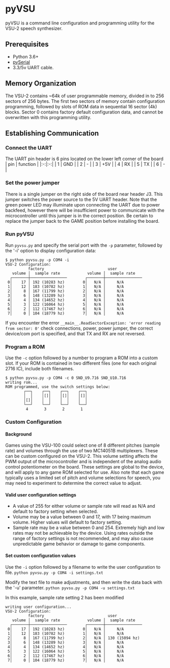 # pyVSU
pyVSU is a command line configuration and programming utility for the VSU-2 speech synthesizer.

## Prerequisites
* Python 3.6+
* [pySerial](https://github.com/pyserial/pyserial)
* 3.3/5v UART cable.

## Memory Organization
The VSU-2 contains ~64k of user programmable memory, divided in to 256 sectors of 256 bytes.  The first two sectors of memory contain configuration programming, followed by slots of ROM data in sequential 16 sector (4k) blocks.
Sector 0 contains factory default configuration data, and cannot be overwritten with this programming utility.

## Establishing Communication
### Connect the UART
The UART pin header is 6 pins located on the lower left corner of the board
| pin | function |
|:-:|:-:|
| 1 | GND |
| 2 | - |
| 3 | +5V |
| 4 | RX |
| 5 | TX |
| 6 | - |

### Set the power jumper
There is a single jumper on the right side of the board near header J3.  This jumper switches the power source to the 5V UART header.  Note that the green power LED may illuminate upon connecting the UART due to power backfeed, however there will be insufficient power to communicate with the microcontroller until this jumper is in the correct position.
Be certain to replace the jumper back to the GAME position before installing the board.

### Run pyVSU
Run `pyvsu.py` and specify the serial port with the `-p` parameter, followed by the '-i' option to display configuration data:
```
$ python pyvsu.py -p COM4 -i
VSU-2 Configuration:
          factory                            user
   volume │  sample rate            volume │  sample rate
  ┌───────┼────────────────        ┌───────┼────────────────
 0│    17 │ 192 (10283 hz)        0│   N/A │     N/A
 1│    12 │ 183 (10782 hz)        1│   N/A │     N/A
 2│     8 │ 167 (11799 hz)        2│   N/A │     N/A
 3│     6 │ 148 (13289 hz)        3│   N/A │     N/A
 4│     4 │ 134 (14652 hz)        4│   N/A │     N/A
 5│     3 │ 122 (16064 hz)        5│   N/A │     N/A
 6│     2 │ 112 (17467 hz)        6│   N/A │     N/A
 7│     0 │ 104 (18779 hz)        7│   N/A │     N/A

```
If you encounter the error `__main__.ReadSectorException: 'error reading from sector: 0'` check connections, power, power jumper, the correct device/com port is specified, and that TX and RX are not reversed.

### Program a ROM
Use the `-c` option followed by a number to program a ROM into a custom slot.  If your ROM is contained in two different files (one for each original 2716 IC), include both filenames.
```
$ python pyvsu.py -p COM4 -c 0 SND_U9.716 SND_U10.716
writing rom...
ROM programmed, use the switch settings below:
        ┌──┐    ┌──┐    ┌──┐    ┌──┐
        │  │    │[]│    │[]│    │[]│
        │[]│    │  │    │  │    │  │
        └──┘    └──┘    └──┘    └──┘
         4       3       2       1

```
### Custom Configuration
#### Background
Games using the VSU-100 could select one of 8 different pitches (sample rate) and volumes through the use of two MC14051B multiplexers.  These can be custom configured on the VSU-2.  This volume setting affects the PWM output of the microcontroller and is independent of the analog audio control potentiometer on the board.
These settings are global to the device, and will apply to any game ROM selected for use.
Also note that each game typically uses a limited set of pitch and volume selections for speech, you may need to experiment to determine the correct value to adjust.
#### Valid user configuration settings
* A value of 255 for either volume or sample rate will read as N/A and default to factory setting when selected.
* Volume may be a value between 0 and 17, with 17 being maximum volume.  Higher values will default to factory setting.
* Sample rate may be a value between 0 and 254.  Extremely high and low rates may not be achievable by the device. Using rates outside the range of factory settings is not recommended, and may also cause unpredictable game behavior or damage to game components.
#### Set custom configuration values
Use the `-i` option followed by a filename to write the user configuration to file.
`python pyvsu.py -p COM4 -i settings.txt`

Modify the text file to make adjustments, and then write the data back with the '-u' parameter.
`python pyvsu.py -p COM4 -u settings.txt`

In this example, sample rate setting 2 has been modified
```$ python pyvsu.py -p COM4 -u settings.txt
writing user configuration...
VSU-2 Configuration:
          factory                            user
   volume │  sample rate            volume │  sample rate
  ┌───────┼────────────────        ┌───────┼────────────────
 0│    17 │ 192 (10283 hz)        0│   N/A │     N/A
 1│    12 │ 183 (10782 hz)        1│   N/A │     N/A
 2│     8 │ 167 (11799 hz)        2│   N/A │ 130 (15094 hz)
 3│     6 │ 148 (13289 hz)        3│   N/A │     N/A
 4│     4 │ 134 (14652 hz)        4│   N/A │     N/A
 5│     3 │ 122 (16064 hz)        5│   N/A │     N/A
 6│     2 │ 112 (17467 hz)        6│   N/A │     N/A
 7│     0 │ 104 (18779 hz)        7│   N/A │     N/A
```
